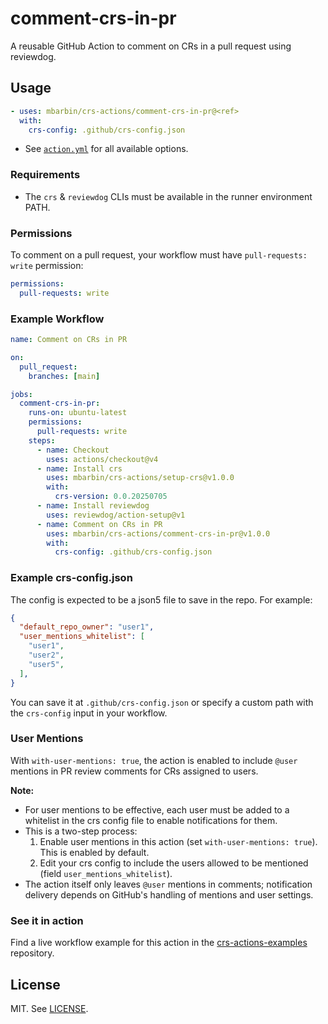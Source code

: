 # comment-crs-in-pr

A reusable GitHub Action to comment on CRs in a pull request using reviewdog.

## Usage

```yaml
- uses: mbarbin/crs-actions/comment-crs-in-pr@<ref>
  with:
    crs-config: .github/crs-config.json
```

- See [`action.yml`](./action.yml) for all available options.

### Requirements

- The `crs` & `reviewdog` CLIs must be available in the runner environment PATH.

### Permissions

To comment on a pull request, your workflow must have `pull-requests: write` permission:

```yaml
permissions:
  pull-requests: write
```

### Example Workflow

```yaml
name: Comment on CRs in PR

on:
  pull_request:
    branches: [main]

jobs:
  comment-crs-in-pr:
    runs-on: ubuntu-latest
    permissions:
      pull-requests: write
    steps:
      - name: Checkout
        uses: actions/checkout@v4
      - name: Install crs
        uses: mbarbin/crs-actions/setup-crs@v1.0.0
        with:
          crs-version: 0.0.20250705
      - name: Install reviewdog
        uses: reviewdog/action-setup@v1
      - name: Comment on CRs in PR
        uses: mbarbin/crs-actions/comment-crs-in-pr@v1.0.0
        with:
          crs-config: .github/crs-config.json
```

### Example crs-config.json

The config is expected to be a json5 file to save in the repo. For example:

```json
{
  "default_repo_owner": "user1",
  "user_mentions_whitelist": [
    "user1",
    "user2",
    "user5",
  ],
}
```

You can save it at `.github/crs-config.json` or specify a custom path with the `crs-config` input in your workflow.

### User Mentions

With `with-user-mentions: true`, the action is enabled to include `@user` mentions in PR review comments for CRs assigned to users.

**Note:**

- For user mentions to be effective, each user must be added to a whitelist in the crs config file to enable notifications for them.
- This is a two-step process:
  1. Enable user mentions in this action (set `with-user-mentions: true`). This is enabled by default.
  2. Edit your crs config to include the users allowed to be mentioned (field `user_mentions_whitelist`).
- The action itself only leaves `@user` mentions in comments; notification delivery depends on GitHub's handling of mentions and user settings.

### See it in action

Find a live workflow example for this action in the [crs-actions-examples](https://github.com/mbarbin/crs-actions-examples) repository.

## License

MIT. See [LICENSE](../LICENSE).

